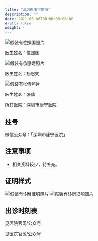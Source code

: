 ```yaml
---
title: "深圳市康宁医院"
description: ""
date: 2021-06-06T00:00:00+08:00
draft: false
weight: 4
---
```


![假装有位照国照片](images/doctor/wei-zhaoguo.png)

医生姓名：位照国

![假装有杨惠妮照片](images/doctor/yang-huini.jpg)

医生姓名：杨惠妮

![假装有张倩照片](images/doctor/zhang-qian.png)

医生姓名：张倩

所在医院：深圳市康宁医院

## 挂号

微信公众号：「深圳市康宁医院」

## 注意事项

- 相关资料较少，待补充。

## 证明样式

![假装有诊断证明照片](images/doctor/shenzhen-kangning-zm.jpg)
![假装有诊断证明照片](images/doctor/zhang-qian-zm.jpg)

## 出诊时刻表

见医院官网/公众号

见医院官网/公众号
